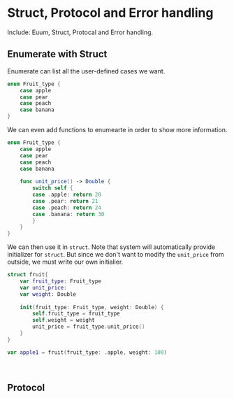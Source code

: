 #  Struct, Protocol and Error handling
Include: Euum, Struct, Protocal and Error handling.
</br>

## Enumerate with Struct
Enumerate can list all the user-defined cases we want.
```swift
enum Fruit_type {
    case apple
    case pear
    case peach
    case banana
}
```
We can even add functions to enumearte in order to show more information.

```swift
enum Fruit_type {
    case apple
    case pear
    case peach
    case banana
    
    func unit_price() -> Double {
        switch self {
        case .apple: return 20
        case .pear: return 21
        case .peach: return 24
        case .banana: return 30
        }
    }
}
```
We can then use it in ```struct```. Note that system will automatically provide initializer for ```struct```. But since we don't want to modify the ```unit_price``` from outside, we must write our own initialier.
```swift
struct fruit{
    var fruit_type: Fruit_type
    var unit_price: 
    var weight: Double
    
    init(fruit_type: Fruit_type, weight: Double) {
        self.fruit_type = fruit_type
        self.weight = weight
        unit_price = fruit_type.unit_price()
    }
}

var apple1 = fruit(fruit_type: .apple, weight: 100)
```
</br>

## Protocol
